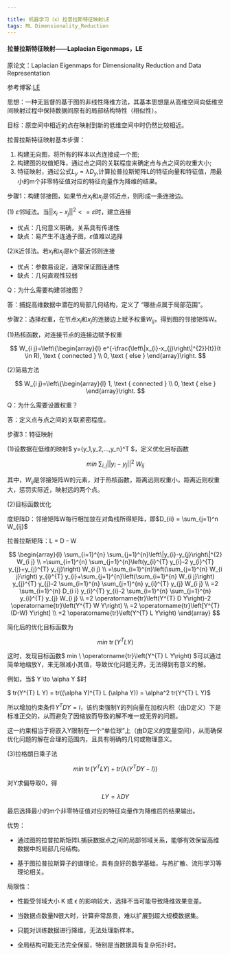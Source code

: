 ```yaml
---

title: 机器学习（x）拉普拉斯特征映射LE
tags: ML Dimensionality_Reduction
---
```


#### 拉普拉斯特征映射——Laplacian Eigenmaps，LE

原论文：Laplacian Eigenmaps for Dimensionality Reduction and Data Representation

参考博客:[LE](https://blog.csdn.net/yixon_oss/article/details/133086789)

思想：一种无监督的基于图的非线性降维方法，其基本思想是从高维空间向低维空间映射过程中保持数据间原有的局部结构特性（相似性）。

<!--more-->

目标：原空间中相近的点在映射到新的低维空间中时仍然比较相近。

拉普拉斯特征映射基本步骤：

1. 构建无向图，将所有的样本以点连接成一个图;
2. 构建图的权值矩阵，通过点之间的关联程度来确定点与点之间的权重大小;
3. 特征映射，通过公式$L_y=\lambda D_y$,计算拉普拉斯矩阵L的特征向量和特征值，用最小的m个非零特征值对应的特征向量作为降维的结果。

步骤1：构建邻接图，如果节点$x_i$和$x_j$是邻近点，则形成一条连接边。

(1) $\varepsilon$邻域法。当$||x_i-x_j||^2<=\varepsilon$时，建立连接

- 优点：几何意义明确，关系具有传递性
- 缺点：易产生不连通子图，$\varepsilon$值难以选择

(2)k近邻法。若$x_i$和$x_j$是k个最近邻则连接

- 优点：参数易设定，通常保证图连通性
- 缺点：几何直观性较弱

Q：为什么需要构建邻接图？

答：捕捉高维数据中潜在的局部几何结构，定义了 “哪些点属于局部范围”。

步骤2：选择权重，在节点$x_i$和$x_j$的连接边上赋予权重$W_{ij}$，得到图的邻接矩阵W。

(1)热核函数，对连接节点的连接边赋予权重

$$
W_{i j}=\left\{\begin{array}{l}
e^{-\frac{\left\|x_{i}-x_{j}\right\|^{2}}{t}}(t \in R), \text { connected } \\
0, \text { else }
\end{array}\right.
$$

(2)简易方法

$$
W_{i j}=\left\{\begin{array}{l}
1, \text { connected } \\
0, \text { else }
\end{array}\right.
$$

Q：为什么需要设置权重？

答：定义点与点之间的关联紧密程度。

步骤3：特征映射

(1)设数据在低维的映射$ y=\{y_1,y_2,...,y_n\}^T $，定义优化目标函数

$$ min \ \sum_{i,j}||y_i-y_j||^2 \ W_{ij} $$

其中，$W_{ij}$是邻接矩阵W的元素，对于热核函数，距离远则权重小，距离近则权重大，惩罚实际近，映射远的两个点。

(2)目标函数优化

度矩阵D：邻接矩阵W每行相加放在对角线所得矩阵，即$D_{ii} = \sum_{j=1}^n W_{ij}$

拉普拉斯矩阵：L = D - W

$$
\begin{array}{l}
\sum_{i=1}^{n} \sum_{j=1}^{n}\left\|y_{i}-y_{j}\right\|^{2} W_{i j} \\
=\sum_{i=1}^{n} \sum_{j=1}^{n}\left(y_{i}^{T} y_{i}-2 y_{i}^{T} y_{j}+y_{j}^{T} y_{j}\right) W_{i j} \\
=\sum_{i=1}^{n}\left(\sum_{j=1}^{n} W_{i j}\right) y_{i}^{T} y_{i}+\sum_{j=1}^{n}\left(\sum_{i=1}^{n} W_{i j}\right) y_{j}^{T} y_{j}-2 \sum_{i=1}^{n} \sum_{j=1}^{n} y_{i}^{T} y_{j} W_{i j} \\
=2 \sum_{i=1}^{n} D_{i i} y_{i}^{T} y_{i}-2 \sum_{i=1}^{n} \sum_{j=1}^{n} y_{i}^{T} y_{j} W_{i j} \\
=2 \operatorname{tr}\left(Y^{T} D Y\right)-2 \operatorname{tr}\left(Y^{T} W Y\right) \\
=2 \operatorname{tr}\left[Y^{T}(D-W) Y\right] \\
=2 \operatorname{tr}\left(Y^{T} L Y\right)
\end{array}
$$

简化后的优化目标函数为

$$ min \ \operatorname{tr}\left(Y^{T} L Y\right) $$

这时，发现目标函数$ min \ \operatorname{tr}\left(Y^{T} L Y\right) $可以通过简单地缩放Y，来无限减小其值，导致优化问题无界，无法得到有意义的解。

例如，当$ Y \to \alpha Y $时

$ tr(Y^{T} L Y) =  tr((\alpha Y)^{T} L (\alpha Y)) = \alpha^2 tr(Y^{T} L Y)$

所以增加约束条件$Y^T D Y = I$，该约束强制Y的列向量在加权内积（由D定义）下是标准正交的，从而避免了因缩放而导致的解不唯一或无界的问题。

这一约束相当于将嵌入Y限制在一个“单位球”上（由D定义的度量空间），从而确保优化问题的解在合理的范围内，且具有明确的几何或物理意义。

(3)拉格朗日乘子法

$$ min \ \operatorname{tr}\left(Y^{T} L Y\right)  + tr(\lambda (Y^T D Y - I))$$

对Y求偏导取0，得

$$ LY = \lambda DY $$ 

最后选择最小的m个非零特征值对应的特征向量作为降维后的结果输出。

优势：
- 通过图的拉普拉斯矩阵L捕获数据点之间的局部邻域关系，能够有效保留高维数据中的局部几何结构。

- 基于图拉普拉斯算子的谱理论，具有良好的数学基础，与热扩散、流形学习等理论相关。

局限性：

- 性能受邻域大小 K 或 ϵ 的影响较大，选择不当可能导致降维效果变差。

- 当数据点数量N很大时，计算非常昂贵，难以扩展到超大规模数据集。

- 只能对训练数据进行降维，无法处理新样本。

- 全局结构可能无法完全保留，特别是当数据具有复杂拓扑时。